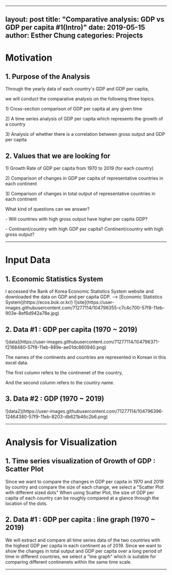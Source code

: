 
---
layout: post
title:  "Comparative analysis: GDP vs GDP per capita #1(Intro)"
date:   2019-05-15
author: Esther Chung
categories: Projects
---

<h1 id="headings">Motivation</h1>

<h2>1. Purpose of the Analysis</h2>
<p>Through the yearly data of each country's GDP and GDP per capita, </p>
<p>we will conduct the comparative analysis on the following three topics.</p>
<p>1) Cross-section comparison of GDP per capita at any given time</p>
<p>2) A time series analysis of GDP per capita which represents the growth of a country</p>
<p>3) Analysis of whether there is a correlation between gross output and GDP per capita</p>

<p></p>
<h2>2. Values that we are looking for</h2>
<p>1) Growth Rate of GDP per capita from 1970 to 2019 (for each country)</p>
<p>2) Comparison of changes in GDP per capita of representative countries in each continent</p>
<p>3) Comparison of changes in total output of representative countries in each continent</p>
<p>What kind of questions can we answer? </p>
<p>  - Will countries with high gross output have higher per capita GDP?</p>
<p>  - Continent/country with high GDP per capita? Continent/country with high gross output?</p>


----------------------------------------

<h1 id="headings">Input Data</h1>

<h2>1. Economic Statistics System</h2>
I accessed the Bank of Korea Economic Statistics System website and downloaded the data on GDP and per capita GDP.
--> [Economic Statistics System](https://ecos.bok.or.kr/) 
![site](https://user-images.githubusercontent.com/71277114/104796355-c7c4c700-57f8-11eb-903e-8ef6d942a78e.jpg)

<p></p>
<h2>2. Data #1 : GDP per capita (1970 ~ 2019) </h2>
![data](https://user-images.githubusercontent.com/71277114/104796371-f2168480-57f8-11eb-889e-ae01dc860940.png) 
<p>The names of the continents and countries are represented in Korean in this excel data. </p>
<p>The first column refers to the continenet of the country,  </p>
<p>And the second column refers to the country name. </p>

<h2>3. Data #2 : GDP (1970 ~ 2019) </h2>
![data2](https://user-images.githubusercontent.com/71277114/104796396-12464380-57f9-11eb-8203-db621b46c2b6.png) 

----------------------------------------

<h1 id="headings">Analysis for Visualization</h1>

<h2>1. Time series visualization of Growth of GDP : Scatter Plot </h2>
Since we want to compare the changes in GDP per capita in 1970 and 2019 by country and compare the size of each change, 
we select a "Scatter Plot with different sized dots"
When using Scatter Plot, the size of GDP per capita of each country can be roughly compared at a glance through the location of the dots.

<p></p>
<h2>2. Data #1 : GDP per capita : line graph (1970 ~ 2019) </h2>
We will extract and compare all time series data of the two countries with the highest GDP per capita in each continent as of 2019.
Since we want to show the changes in total output and GDP per capita over a long period of time in different countries, 
we select a "line graph" which is suitable for comparing different continenets within the same time scale.

----------------------------------------
